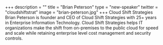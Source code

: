 +++
description = ""
title = "Brian Peterson"
type = "new-speaker"
twitter = "cloudshiftstrat"
image = "brian-peterson.jpg"
+++
Cloud Shift Strategies
Brian Peterson is founder and CEO of Cloud Shift Strategies with 25+ years in Enterprise Information Technology. Cloud Shift Strategies helps IT organizations make the shift from on-premises to the public cloud for speed and scale while retaining enterprise level cost management and security controls.